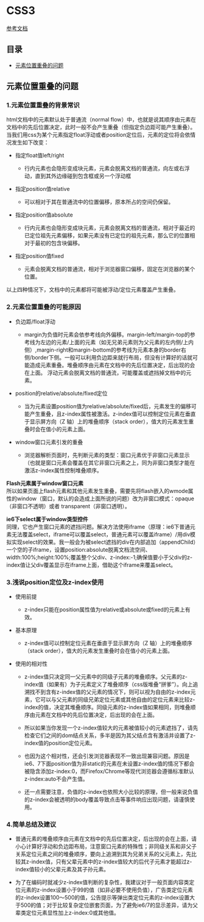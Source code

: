 # CSS3

[参考文档](https://developer.mozilla.org/en-US/docs/Web/CSS/Reference)

## 目录
- [元素位置重叠的问题](#元素位置重叠的问题)

## 元素位置重叠的问题

### 1.元素位置重叠的背景常识

html文档中的元素默认处于普通流（normal flow）中，也就是说其顺序由元素在文档中的先后位置决定，此时一般不会产生重叠（但指定负边距可能产生重叠）。当我们用css为某个元素指定float浮动或者position定位后，元素的定位将会依情况发生如下改变：

* 指定float值left/right
    * 行内元素也会隐形变成块元素，元素会脱离文档的普通流，向左或右浮动，直到其外边缘碰到包含框或另一个浮动框
    
* 指定position值relative
    * 可以相对于其在普通流中的位置偏移，原本所占的空间仍保留。
    
* 指定position值absolute
    * 行内元素也会隐形变成块元素，元素会脱离文档的普通流，相对于最近的已定位祖先元素偏移，如果元素没有已定位的祖先元素，那么它的位置相对于最初的包含块偏移。
    
* 指定position值fixed
    * 元素会脱离文档的普通流，相对于浏览器窗口偏移，固定在浏览器的某个位置。

以上四种情况下，文档中的元素都将可能被浮动/定位元素覆盖产生重叠。

### 2.元素位置重叠的可能原因

* 负边距/float浮动
    * margin为负值时元素会依参考线向外偏移。margin-left/margin-top的参考线为左边的元素/上面的元素（如无兄弟元素则为父元素的左内侧/上内侧）,margin-right和margin-bottom的参考线为元素本身的border右侧/border下侧。一般可以利用负边距来就行布局，但没有计算好的话就可能造成元素重叠。堆叠顺序由元素在文档中的先后位置决定，后出现的会在上面。
浮动元素会脱离文档的普通流，可能覆盖或遮挡掉文档中的元素。

* position的relative/absolute/fixed定位 
    * 当为元素设置position值为relative/absolute/fixed后，元素发生的偏移可能产生重叠，且z-index属性被激活。z-index值可以控制定位元素在垂直于显示屏方向（Z 轴）上的堆叠顺序（stack order），值大的元素发生重叠时会在值小的元素上面。
    
* window窗口元素引发的重叠
    * 浏览器解析页面时，先判断元素的类型：窗口元素优于非窗口元素显示（也就是窗口元素会覆盖在其它非窗口元素之上，同为非窗口类型才能在激活z-index属性控制堆叠顺序。

**Flash元素属于window窗口元素**<br>
所以如果页面上flash元素和其他元素发生重叠，需要先将flash嵌入的wmode属性的window（窗口，默认的会造成上面所说的问题）改为非窗口模式：opaque（非窗口不透明）或者 transparent（非窗口透明）。<br>

**ie6下select属于window类型控件**<br>
同理，它也产生窗口元素的遮挡问题。解决方法使用iframe（原理：ie6下普通元素无法覆盖select，iframe可以覆盖select，普通元素可以覆盖iframe）/用div模拟实现select的效果。我一般会为被select遮挡的div在内部追加（appendChild）一个空的子iframe，设置position:absolute脱离文档流空间、width:100%;height:100%;覆盖整个父div、z-index:-1;确保值要小于父div的z-index值让父div覆盖显示在iframe上面，借助这个iframe来覆盖select。

### 3.浅说position定位及z-index使用

* 使用前提
    * z-index只能在position属性值为relative或absolute或fixed的元素上有效。
    
* 基本原理
    * z-index值可以控制定位元素在垂直于显示屏方向（Z 轴）上的堆叠顺序（stack order），值大的元素发生重叠时会在值小的元素上面。
    
* 使用的相对性
    * z-index值只决定同一父元素中的同级子元素的堆叠顺序。父元素的z-index值（如果有）为子元素定义了堆叠顺序（css版堆叠“拼爹”）。向上追溯找不到含有z-index值的父元素的情况下，则可以视为自由的z-index元素，它可以与父元素的同级兄弟定位元素或其他自由的定位元素来比较z-index的值，决定其堆叠顺序。同级元素的z-index值如果相同，则堆叠顺序由元素在文档中的先后位置决定，后出现的会在上面。
    
    * 所以如果当你发现一个z-index值较大的元素被值较小的元素遮挡了，请先检查它们之间的dom结点关系，多半是因为其父结点含有激活并设置了z-index值的position定位元素。
    
    * 也因为这个相对性，还会引发浏览器表现不一致出现兼容问题。原因是ie6、7下面position值为非static的元素在未设置z-index值的情况下都会被隐含添加z-index:0，而Firefox/Chrome等现代浏览器会遵循标准默认z-index:auto不会产生值。
    
    * 还一点需要注意，负值的z-index也依照大小比较的原理，但一般来说负值的z-index会被透明的body覆盖导致点击等事件响应出现问题，请谨慎使用。
    
### 4.简单总结及建议

* 普通元素的堆叠顺序由元素在文档中的先后位置决定，后出现的会在上面，请小心计算好浮动和负边距布局，注意窗口元素的特殊性；非同级关系和非父子关系定位元素之间的堆叠顺序，要向上追溯到其为兄弟关系的父元素上，先比较其z-index值，只有父辈元素中的z-index值较大的后代子元素才能超过z-index值较小的父辈元素及其子孙元素。

* 为了在编码时就减少z-index值判断的复杂性，我建议对于一般页面内容类定位元素的z-index设置小于99的值（如非必要不使用负值），广告类定位元素的z-index设置100～500的值，公告提示等弹出类定位元素的z-index设置大于500的值；对于比较复杂定位嵌套页面，为了避免ie6/7的显示差异，请为父辈类定位元素显性加上z-index:0或其他值。
